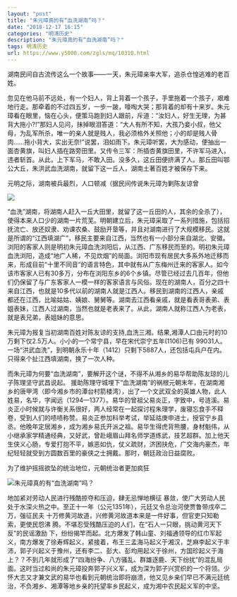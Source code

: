 ```yaml
---
layout: "post"
title: "朱元璋真的有“血洗湖南”吗？"
date: "2018-12-17 16:15"
categories: "明清历史"
description: "朱元璋真的有“血洗湖南”吗？"
tags: 明清历史
url: https://www.y5000.com/zgls/mq/10310.html
---
```






湖南民间自古流传这么一个故事——一天，朱元璋亲率大军，追杀仓惶逃难的老百姓。

忽见在他马前不远处，有一个妇人，背上背着一个孩子，手里拖着一个孩子，艰难地行走。那牵着的不过四五岁，一步一跛，嚎啕大哭；那背着的却有十来岁。朱元璋看在眼里，恼在心头，便策马跑到妇人跟前，斥道：“汝妇人，好生无理，为甚背大拖小?!”那妇人见问，抹掉眼泪答道：“大人有所不知，大孩乃妾小叔，他父母，为乱军所杀，唯一的亲人就是贱人，我必须格外关照他；小的却是贱人骨肉……拖小背大，实出无奈!”说罢，泪如雨下。朱元璋听罢，大为感动，便抽出一面杏黄旗，叫妇人插在路旁田里。又传令三军：所插杏黄旗田里，不许军马进入，违者斩首。从此，上下军马，不敢入田。没多久，这丘田便挤满了人。那丘田叫鄂公大丘，朱洪武血洗湖南，就留下这一丘人，湖南土著百姓才被保存下来。

元明之际，湖南被兵最烈，人口顿减（据民间传说朱元璋为剿陈友谅曾

![](https://img.y5000.com/uploads/allimg/170112/11513TT0-0.jpg)

“血洗”湖南，将湖南人赶入一丘大田里，就留了这一丘田的人，其余的全杀了），使得本来人口少的湖南一片荒芜。明朝建立后，朱元璋采取了一系列措施，包括招抚流亡、放还奴隶、劝课农桑、鼓励开垦等，并且对湖南进行了大规模移民。这就是所谓的“江西填湖广”，移民主要来自江西，当然也有一小部分来自湖北、安徽。浏阳的客家人则是明初朱元璋血洗浏阳后，从江西、广东移民而至的。明初朱元璋血洗浏阳，造成“地广人稀，不见炊烟”的局面。浏阳市现有居民大多系外地迁移而来，形成目前“十里不同音”的语言特色，其中就有从广东梅州迁来的客家人。如今该市客家人已有30多万，分布在浏阳东乡的6个乡镇。尽管已经过去几百年，但他们仍保留了与广东客家人一模一样的客家语言与风俗。现在的湖南人，百分之四十来自江西，也就是10多代以前的湖南人就是江西人。移民到湖南的江西人，亲戚都还在江西，比喻姑姑、姨娘、舅舅等。湖南去江西看亲戚，就是看表哥表弟、表姐表妹，江西人过湖南，当然也就是老表来了。从此，湖南人就称江西人为老表，就是表兄弟，表姐妹的意思。

朱元璋为报复当初湖南百姓对陈友谅的支持,血洗三湘。结果,湘潭人口由元时的10万剩下仅2.5万人。小小的一个常宁县，早在宋代崇宁五年(1106)已有
99031人。一场“洪武血洗”，到明朝永乐十年（1412）只剩下5887人，还包括屯兵户在内。只得来个扯江西填湖南，换了一次人种。

而朱元璋为何要“血洗湖南”，要解开这个谜，不得不从湘乡的易华帮助陈友琼的儿子陈理坚守武昌说起。
援助陈理守城埋下“血洗湖南”的祸根元朝末年，在湖南湘乡的唐甲湾（即今湘乡市的潭台村箭楼湾），出了一个文武双全的英雄人物，此人姓易，名华，字闻远（1294—1377）。易华的曾祖父易炎正，字致中，号涟溪。易炎正小时候就与许衡关系很好，两人经常在一起探讨程朱理学，废寝忘食手不释卷，受到人们的啧啧称赞。易炎正参加科举考试，举延祜庚申进士，授官宁乡县丞。他晚年定居湘乡，成为湘乡易氏开派之祖。易华生得虎背熊腰，身材魁伟，从小继承家学精通经典，又好武，曾赴峨眉山拜名师学道练武，技艺超群。加上他天生侠义心肠，专爱打抱不平，嫉恶如仇，仗义疏财，济困扶危，广交海内豪杰，年纪轻轻就受到方圆数百里的豪侠之士拥戴。那时，朝廷政治日益腐败。

为了维护摇摇欲坠的统治地位，元朝统治者更加疯狂

![朱元璋真的有“血洗湖南”吗？](/uploads/allimg/170112/6-1F1121310014Y.JPG)

地加紧对劳动人民进行残酷掠夺和压迫，肆无忌惮地横征
暴敛，使广大劳动人民处于水深火热之中。至正十一年（公元1351年），元廷又令总治河使贾鲁带戌卒二万，强征民夫
十万修黄河故道，兴修黄河故道本来是一件好事，但官吏只知勒索，更使民怨沸 腾。不堪忍受残酷压迫的人们，在“石人一只眼，挑动黄河天下反”的民谣激励
下，纷纷揭竿而起。北方爆发了韩山童、刘福通领导的红巾军起义，南方爆发了徐寿辉起义，紧接着，布王三孟海马起义于湘汉，芝麻李起义于丰沛，郭子兴起义于豫州，还有李二、彭大、彭均用起义于徐州，方国珍起义于海上？？不到几年就形成了“四海纷争、八方骚乱、群雄逐鹿、天下纷扰”的混乱局面。这时当过和尚的朱元璋投奔郭子兴义军，成为深为郭子兴赏织的一个将领。少怀大志又才兼文武的易华也看到元朝统治即将崩溃，他又见乡亲们早已不满元廷统治，不负湘乡、湘潭等地乡亲的托望率乡民起义，成为湘中农民起义军的中坚。
